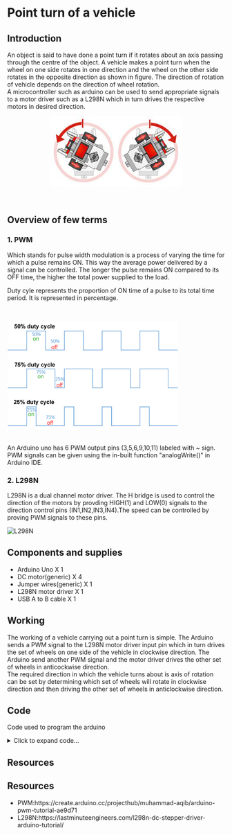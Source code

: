 # Point turn of a vehicle

## Introduction
An object is said to have done a point turn if it rotates about an axis passing through the centre of the object. A vehicle makes a point turn when the wheel on one side rotates in one direction and the wheel on the other side rotates in the opposite direction as shown in figure. The direction of rotation of vehicle depends on the direction of wheel rotation.
</br>
A microcontroller such as arduino can be used to send appropriate signals to a motor driver such as a L298N which in turn drives the respective motors in desired direction.
</br>
<p align="center">
  <img src="images/images.jpg" alt="Sublime's custom image"/>
</p>
</br>

## Overview of few terms
### 1. PWM
<p>Which stands for pulse width modulation is a process of varying the time for which a pulse remains ON. This way the average power delivered by a signal can be controlled. The longer the pulse remains ON compared to its OFF time, the higher the total power supplied to the load.</p>
<p>Duty cyle represents the proportion of ON time of a pulse to its total time period. It is represented in percentage.</p>
</br>
<p align="left">
  <img src="images/Duty_Cycle_Examples.png" alt="PWM examples" style="height:250px"/>
</p>
</br>
An Arduino uno has 6 PWM output pins (3,5,6,9,10,11) labeled with ~ sign. PWM signals can be given using the in-built function "analogWrite()" in Arduino IDE.
</br>

### 2. L298N
<p>L298N is a dual channel motor driver. The H bridge is used to control the direction of the motors by provding HIGH(1) and LOW(0) signals to the direction control pins (IN1,IN2,IN3,IN4).The speed can be controlled by proving PWM signals to these pins.</p>
<p align="left">
  <img src="images/l298n.avif" alt="L298N" style="height:250px"/>
</p>

## Components and supplies
<ul>
<li>Arduino Uno X 1</li>
<li>DC motor(generic) X 4</li>
<li>Jumper wires(generic) X 1</li>
<li>L298N motor driver X 1</li>
<li>USB A to B cable X 1</li>
</ul>

## Working
The working of a vehicle carrying out a point turn is simple. The Arduino sends a PWM signal to the L298N motor driver input pin which in turn drives the set of wheels on one side of the vehicle in clockwise direction. The Arduino send another PWM signal and the motor driver drives the other set of wheels in anticockwise direction.
</br>
The required direction in which the vehicle turns about is axis of rotation can be set by determining which set of wheels will rotate in clockwise direction and then driving the other set of wheels in anticlockwise direction.

## Code
Code used to program the arduino
<details>
<summary>Click to expand code...</summary>
<p>

```c++
int botSpeed = 100;

void setup() {
  // setting PWM output pins for controlling dc motors
  pinMode(5,OUTPUT);
  pinMode(6,OUTPUT);
  Serial.begin(9600); // for debugging
}

void loop() {
  // give pwm signals to respective digital pins to perform point turn
  analogWrite(5,botSpeed); // turn left wheels clockwise
  analogWrite(6,botSpeed); // turn right wheels anticlockwise
}
```

</p>
</details>

## Resources
## Resources
<ul>
<li>PWM:https://create.arduino.cc/projecthub/muhammad-aqib/arduino-pwm-tutorial-ae9d71</li>
<li>L298N:https://lastminuteengineers.com/l298n-dc-stepper-driver-arduino-tutorial/</li>
</ul>